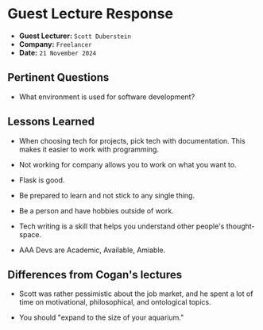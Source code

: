 # Guest Lecture Response

- **Guest Lecturer:** `Scott Duberstein`
- **Company:** `Freelancer`
- **Date:** `21 November 2024`

## Pertinent Questions

- What environment is used for software development?

## Lessons Learned

- When choosing tech for projects, pick tech with documentation. This makes it easier to work with programming.
      
- Not working for company allows you to work on what you want to.

- Flask is good.

- Be prepared to learn and not stick to any single thing.

- Be a person and have hobbies outside of work.

- Tech writing is a skill that helps you understand other people's thought-space.

- AAA Devs are Academic, Available, Amiable.

## Differences from Cogan's lectures

- Scott was rather pessimistic about the job market, and he spent a lot of time on motivational, philosophical, and ontological topics.

- You should "expand to the size of your aquarium."
